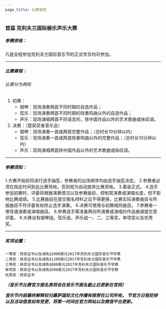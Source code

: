 ```yaml
---
page_title: 比赛章程
---
```


### **首届 克利夫兰国际器乐声乐大赛**

##### **参赛资格：**
凡是全程参加克利夫兰国际音乐节的正式学员均可参加。

***

##### **比赛章程：**

###### 比赛分为两轮
1. 初赛：
    * 钢琴：现场演奏两首不同时期的自选作品；                                   
    * 弦乐：现场演奏两首不同时期的除奏鸣曲以外的自选作品；
    * 声乐：现场演唱两首不同语言的，除中国作品以外的艺术歌曲或咏叹调。
2. 决赛：（暨获奖者音乐会）
    * 钢琴：现场演奏一首或两首完整作品；（总时长10分钟以内）
    * 弦乐：现场演奏一首或两首除奏鸣曲以外的完整作品；（总时长10分钟以内）
    * 声乐：现场演唱两首除中国作品以外的艺术歌曲或咏叹调。

***

##### **参赛须知：**
1.大赛开始前将进行选手抽签，参赛者的出场顺序均由选手抽签决定。
2.参赛者必须在指定时间到达比赛场地，否则视为自动放弃比赛资格。
3.着装正式。
4.选手参加初赛时，评委将根据演奏情况以及参赛曲目，控制其演奏或演唱长度，但不影响比赛成绩。
5.比赛曲目在提交报名材料之后不得更换，比赛实际演奏曲目与所报曲目不符评委有权终止选手演奏。
6.决赛可使用与初赛相同曲目。
7.参赛者一律背谱演奏或演唱曲目。
8.参赛选手需准备两份所演奏或演唱的作品曲谱提交至评委。
9.大赛设有钢琴组，弦乐组，声乐组一、二、三等奖，单项奖以及优秀奖。

***

##### **奖项设置：**
    一等奖：获奖证书以及减免$2000美元2017年克利夫兰国际音乐节学费
    二等奖：获奖证书以及减免$1200美元2017年克利夫兰国际音乐节学费
    三等奖：获奖证书以及减免$800美元2017年克利夫兰国际音乐节学费
    单项奖：获奖证书以及减免$500美元2017年克利夫兰国际音乐节学费
    优秀奖：获奖证书

**_（音乐节比赛官方报名表将会在音乐节报名截止后更新在官网）_**

**_音乐节内容最终解释权归慕萨国际文化传播有限责任公司所有。_**
**_节官方日程安排以及活动信息如有变更，将第一时间在官方网站以及微信平台更新。_**
